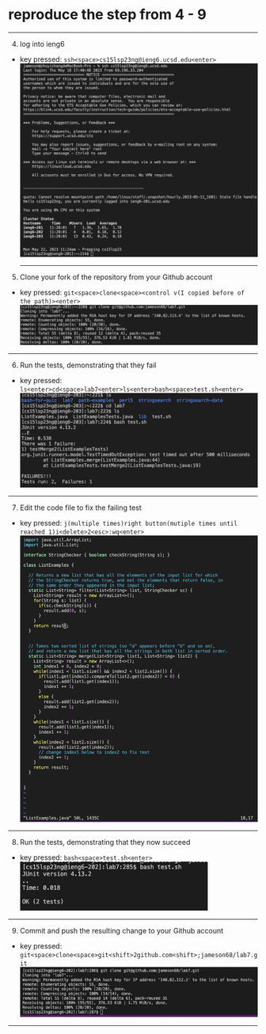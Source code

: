 # reproduce the step from 4 - 9

---

4. log into ieng6

* key pressed:
              `ssh<space>cs15lsp23ng@ieng6.ucsd.edu<enter>`
  ![Image](ieng6.jpg)
  
  ---
  
5. Clone your fork of the repository from your Github account

* key pressed:
               `git<space>clone<space><control v(I copied before of the path)><enter>`
![Image](gitclone.jpg)

---

6. Run the tests, demonstrating that they fail

* key pressed:
               `ls<enter>cd<space>lab7<enter>ls<enter>bash<space>test.sh<enter> `
![Image](runthetest.jpg)

---

7. Edit the code file to fix the failing test

* key pressed:
               `j(multiple times)right button(mutiple times until reached 1)i<delete>2<esc>:wq<enter> `
![Image](vimtest.jpg)

---

8. Run the tests, demonstrating that they now succeed

* key pressed:
               `bash<space>test.sh<enter> `
![Image](bashtest.jpg)

---

9. Commit and push the resulting change to your Github account

* key pressed:
               `git<space>clone<space>git<shift>2github.com<shift>;jameson68/lab7.git`
![Image](gitfinal.jpg)

---
